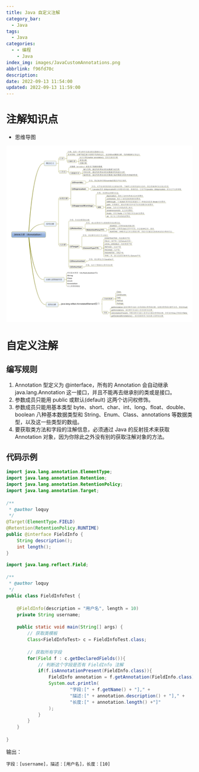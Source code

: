 ```yaml
---
title: Java 自定义注解
category_bar:
  - Java
tags:
  - Java
categories:
  - - 编程
    - Java
index_img: images/JavaCustomAnnotations.png
abbrlink: f96fd70c
description:
date: 2022-09-13 11:54:00
updated: 2022-09-13 11:59:00
---
```


# 注解知识点
- 思维导图

![Java注解](images/javaAnnotation.jpg)

# 自定义注解

## 编写规则

 1. Annotation 型定义为 @interface，所有的 Annotation 会自动继承 java.lang.Annotation 这一接口，并且不能再去继承别的类或是接口。
 2. 参数成员只能用 public 或默认(default) 这两个访问权修饰。
 3. 参数成员只能用基本类型 byte、short、char、int、long、float、double、boolean 八种基本数据类型和 String、Enum、Class、annotations 等数据类型，以及这一些类型的数组。
 4. 要获取类方法和字段的注解信息，必须通过 Java 的反射技术来获取 Annotation 对象，因为你除此之外没有别的获取注解对象的方法。

## 代码示例

```java
import java.lang.annotation.ElementType;
import java.lang.annotation.Retention;
import java.lang.annotation.RetentionPolicy;
import java.lang.annotation.Target;

/**
 * @author loquy
 */
@Target(ElementType.FIELD)
@Retention(RetentionPolicy.RUNTIME)
public @interface FieldInfo {
    String description();
    int length();
}

```

```java
import java.lang.reflect.Field;

/**
 * @author loquy
 */
public class FieldInfoTest {

    @FieldInfo(description = "用户名", length = 10)
    private String username;

    public static void main(String[] args) {
        // 获取类模板
        Class<FieldInfoTest> c = FieldInfoTest.class;

        // 获取所有字段
        for(Field f : c.getDeclaredFields()){
            // 判断这个字段是否有 FieldInfo 注解
            if(f.isAnnotationPresent(FieldInfo.class)){
                FieldInfo annotation = f.getAnnotation(FieldInfo.class);
                System.out.println(
                        "字段:[" + f.getName() + "]," +
                        "描述:[" + annotation.description() + "]," +
                        "长度:[" + annotation.length() +"]"
                );
            }
        }
    }

}
```

输出：


	字段：[username]，描述：[用户名]，长度：[10]

